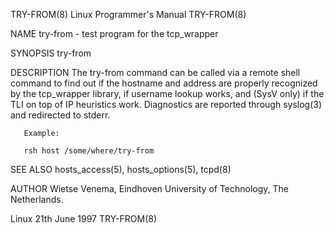 TRY-FROM(8)                                                                               Linux Programmer's Manual                                                                               TRY-FROM(8)



NAME
       try-from - test program for the tcp_wrapper

SYNOPSIS
       try-from

DESCRIPTION
       The try-from command can be called via a remote shell command to find out if the hostname and address are properly recognized by the tcp_wrapper library, if username lookup works, and (SysV only) if
       the TLI on top of IP heuristics work. Diagnostics are reported through syslog(3) and redirected to stderr.

       Example:

       rsh host /some/where/try-from


SEE ALSO
       hosts_access(5), hosts_options(5), tcpd(8)

AUTHOR
       Wietse Venema, Eindhoven University of Technology, The Netherlands.




Linux                                                                                           21th June 1997                                                                                    TRY-FROM(8)
